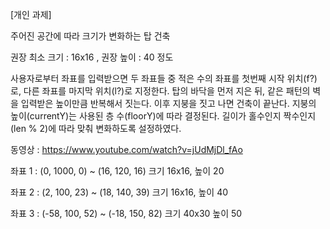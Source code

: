 [개인 과제]

주어진 공간에 따라 크기가 변화하는 탑 건축

권장 최소 크기 : 16x16 , 권장 높이 : 40 정도

사용자로부터 좌표를 입력받으면 두 좌표들 중 적은 수의 좌표를 첫번째 시작 위치(f?)로, 다른 좌표를 마지막 위치(l?)로 지정한다. 탑의 바닥을 먼저 지은 뒤, 같은 패턴의 벽을 입력받은 높이만큼 반복해서 짓는다. 이후 지붕을 짓고 나면 건축이 끝난다. 지붕의 높이(currentY)는 사용된 층 수(floorY)에 따라 결정된다. 길이가 홀수인지 짝수인지(len % 2)에 따라 맞춰 변화하도록 설정하였다.

동영상 : https://www.youtube.com/watch?v=jUdMjDl_fAo

좌표 1 : (0, 1000, 0) ~ (16, 120, 16)   크기 16x16, 높이 20

좌표 2 : (2, 100, 23) ~ (18, 140, 39)   크기 16x16, 높이 40

좌표 3 : (-58, 100, 52) ~ (-18, 150, 82)  크기 40x30 높이 50
